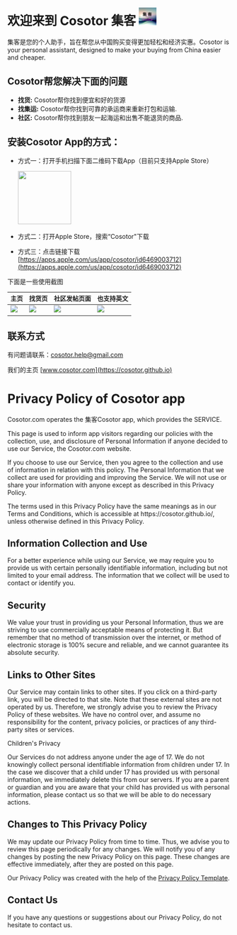 
# 欢迎来到 Cosotor 集客 <img src="logo.png" width="40" height="40">

集客是您的个人助手，旨在帮您从中国购买变得更加轻松和经济实惠。Cosotor is your personal assistant, designed to make your buying from China easier and cheaper. 

## Cosotor帮您解决下面的问题

- **找货:** Cosotor帮你找到便宜和好的货源
- **找集运:** Cosotor帮你找到可靠的承运商来重新打包和运输.
- **社区:** Cosotor帮你找到朋友一起海运和出售不能退货的商品.


## 安装Cosotor App的方式：

- 方式一：打开手机扫描下面二维码下载App（目前只支持Apple Store）

  <img src="https://cosotor.github.io/cosotor-qr-code.png" width="120" height="120">

- 方式二：打开Apple Store，搜索“Cosotor"下载

  
- 方式三：点击链接下载 [https://apps.apple.com/us/app/cosotor/id6469003712](https://apps.apple.com/us/app/cosotor/id6469003712)

下面是一些使用截图

| 主页  | 找货页 | 社区发帖页面 | 也支持英文 |
| ------------- | ------------- |------------- | ------------- |
| <img src="https://cosotor.github.io/0-main-zh.png" width="150">  | <img src="https://cosotor.github.io/1-buy-zh.png" width="150"> | <img src="https://cosotor.github.io/2-com.png" width="150"> | <img src="https://cosotor.github.io/0-main-en.png" width="150">



## 联系方式
有问题请联系：[cosotor.help@gmail.com](mailto:cosotor.help@gmail.com)

我们的主页 [www.cosotor.com](https://cosotor.github.io)



<h1>Privacy Policy of Cosotor app</h1>

<p>Cosotor.com operates the 集客Cosotor app, which provides the SERVICE.</p>

<p>This page is used to inform app visitors regarding our policies with the collection, use, and disclosure of Personal Information if anyone decided to use our Service, the Cosotor.com website.</p>

<p>If you choose to use our Service, then you agree to the collection and use of information in relation with this policy. The Personal Information that we collect are used for providing and improving the Service. We will not use or share your information with anyone except as described in this Privacy Policy.</p>

<p>The terms used in this Privacy Policy have the same meanings as in our Terms and Conditions, which is accessible at https://cosotor.github.io/, unless otherwise defined in this Privacy Policy.</p>

<h2>Information Collection and Use</h2>

<p>For a better experience while using our Service, we may require you to provide us with certain personally identifiable information, including but not limited to your email address. The information that we collect will be used to contact or identify you.</p>


<h2>Security</h2>

<p>We value your trust in providing us your Personal Information, thus we are striving to use commercially acceptable means of protecting it. But remember that no method of transmission over the internet, or method of electronic storage is 100% secure and reliable, and we cannot guarantee its absolute security.</p>

<h2>Links to Other Sites</h2>

<p>Our Service may contain links to other sites. If you click on a third-party link, you will be directed to that site. Note that these external sites are not operated by us. Therefore, we strongly advise you to review the Privacy Policy of these websites. We have no control over, and assume no responsibility for the content, privacy policies, or practices of any third-party sites or services.</p>

<p>Children's Privacy</p>

<p>Our Services do not address anyone under the age of 17. We do not knowingly collect personal identifiable information from children under 17. In the case we discover that a child under 17 has provided us with personal information, we immediately delete this from our servers. If you are a parent or guardian and you are aware that your child has provided us with personal information, please contact us so that we will be able to do necessary actions.</p>

<h2>Changes to This Privacy Policy</h2>

<p>We may update our Privacy Policy from time to time. Thus, we advise you to review this page periodically for any changes. We will notify you of any changes by posting the new Privacy Policy on this page. These changes are effective immediately, after they are posted on this page.</p>

<p>Our Privacy Policy was created with the help of the <a href="https://www.privacypolicytemplate.net">Privacy Policy Template</a>.</p>

<h2>Contact Us</h2>

<p>If you have any questions or suggestions about our Privacy Policy, do not hesitate to contact us.</p>
